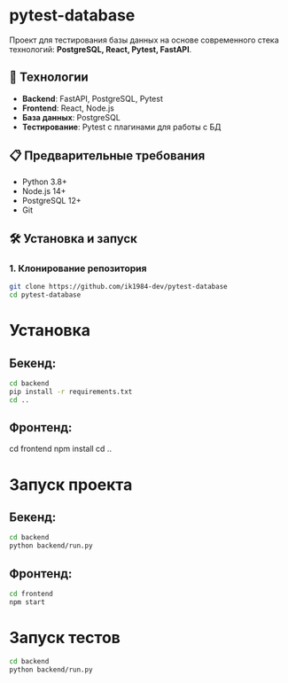 # pytest-database

Проект для тестирования базы данных на основе современного стека технологий: **PostgreSQL, React, Pytest, FastAPI**.

## 🚀 Технологии

- **Backend**: FastAPI, PostgreSQL, Pytest
- **Frontend**: React, Node.js
- **База данных**: PostgreSQL
- **Тестирование**: Pytest с плагинами для работы с БД

## 📋 Предварительные требования

- Python 3.8+
- Node.js 14+
- PostgreSQL 12+
- Git

## 🛠️ Установка и запуск

### 1. Клонирование репозитория

```bash
git clone https://github.com/ik1984-dev/pytest-database
cd pytest-database

```

# Установка
## Бекенд:
```bash
cd backend
pip install -r requirements.txt
cd ..
```

## Фронтенд:
cd frontend
npm install
cd ..

# Запуск проекта
## Бекенд:
```bash
cd backend
python backend/run.py
```

## Фронтенд:
```bash
cd frontend
npm start
```


# Запуск тестов
```bash
cd backend
python backend/run.py
```
